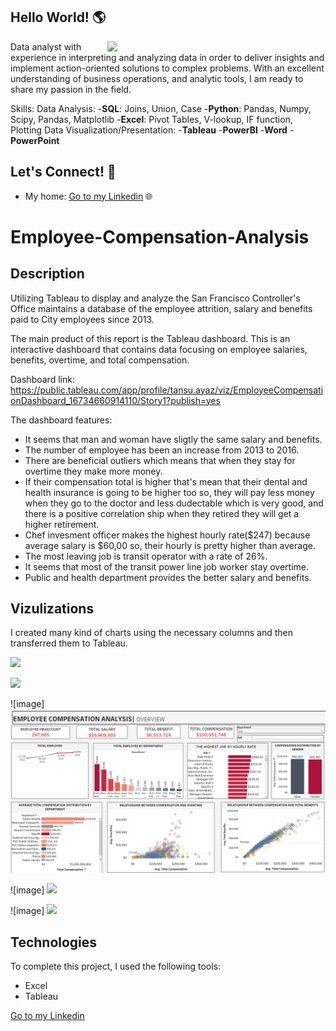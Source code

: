 ## Hello World! 🌎 

<a href="https://cdn.futura-sciences.com/sources/images/Big-Data.jpg"><img align="right" width="349" height="auto" src="https://cdn.futura-sciences.com/sources/images/Big-Data.jpg"></a>

Data analyst with experience in interpreting and analyzing data in order to deliver insights and implement action-oriented solutions to complex problems. With an excellent understanding of business operations, and analytic tools, I am ready to share my passion in the field.

Skills: 
Data Analysis: 
-**SQL**: Joins, Union, Case
-**Python**: Pandas, Numpy, Scipy, Pandas, Matplotlib
-**Excel**: Pivot Tables, V-lookup, IF function, Plotting 
Data Visualization/Presentation:
-**Tableau**
-**PowerBI**
-**Word**
-**PowerPoint**

## Let's Connect! 🤝

- My home: <a href="https://www.linkedin.com/in/tansu-ayaz-797bb313a/">Go to my Linkedin</a> 🌐


# Employee-Compensation-Analysis

## Description

Utilizing Tableau to display and analyze the San Francisco Controller's Office maintains a database of the employee attrition, salary and benefits paid to City employees since 2013.

The main product of this report is the Tableau dashboard. This is an interactive dashboard that contains data focusing on employee salaries, benefits, overtime, and total compensation.

Dashboard link: https://public.tableau.com/app/profile/tansu.ayaz/viz/EmployeeCompensationDashboard_16734660914110/Story1?publish=yes

The dashboard features:

- It seems that man and woman have sligtly the same salary and benefits.
- The number of employee has been an increase from 2013 to 2016. 
- There are beneficial outliers which means that when they stay for overtime they make more money. 
- If their compensation total is higher that's mean that their dental and health insurance is going to be higher too so, they will pay less money when they go to the doctor and less dudectable which is very good, and there is a positive correlation ship when they retired they will get a higher retirement.
- Chef invesment officer makes the highest hourly rate($247) because average salary is $60,00 so, their hourly is pretty higher than average.
- The most leaving job is transit operator with a rate of 26%.
- It seems that most of the transit power line job worker stay overtime.
- Public and health department provides the better salary and benefits.

## Vizulizations

I created many kind of charts using the necessary columns and then transferred them to Tableau.

<img src =
"https://www.totalrsolutions.com/wp-content/uploads/2016/01/Compensation-Dollarphotoclub_90295153-RS-72.jpg" width="350" height="auto" />


 <img src = "https://github.com/tansu-ayaz/Employee-Compensation-Analysis/blob/main/First.jpg" />


![image] <img src = "https://github.com/Tansuuuu/Employee-Compensation-Analysis/blob/main/Employee%20Compensation.jpg" />


![image] <img src = "https://github.com/tansu-ayaz/Employee-Compensation-Analysis/blob/main/second.jpg" />


![image] <img src = "https://github.com/tansu-ayaz/Employee-Compensation-Analysis/blob/main/third.jpg" />






## Technologies
To complete this project, I used the following tools:
- Excel
- Tableau


<a href="https://www.linkedin.com/in/tansu-ayaz-797bb313a/">Go to my Linkedin</a>
